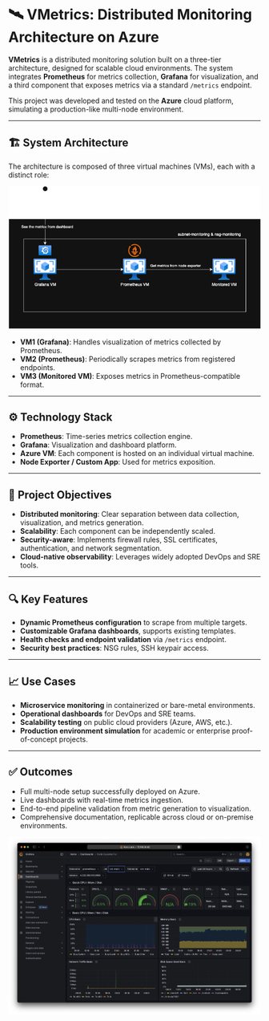 # 🛰️ VMetrics: Distributed Monitoring Architecture on Azure

**VMetrics** is a distributed monitoring solution built on a three-tier architecture, designed for scalable cloud environments. The system integrates **Prometheus** for metrics collection, **Grafana** for visualization, and a third component that exposes metrics via a standard `/metrics` endpoint.

This project was developed and tested on the **Azure** cloud platform, simulating a production-like multi-node environment.

---

## 🏗️ System Architecture

The architecture is composed of three virtual machines (VMs), each with a distinct role:

![Architettura VMetrics](assets/vms_architecture.png)

- **VM1 (Grafana)**: Handles visualization of metrics collected by Prometheus.
- **VM2 (Prometheus)**: Periodically scrapes metrics from registered endpoints.
- **VM3 (Monitored VM)**: Exposes metrics in Prometheus-compatible format.

---

## ⚙️ Technology Stack

- **Prometheus**: Time-series metrics collection engine.
- **Grafana**: Visualization and dashboard platform.
- **Azure VM**: Each component is hosted on an individual virtual machine.
- **Node Exporter / Custom App**: Used for metrics exposition.

---

## 🎯 Project Objectives

- **Distributed monitoring**: Clear separation between data collection, visualization, and metrics generation.
- **Scalability**: Each component can be independently scaled.
- **Security-aware**: Implements firewall rules, SSL certificates, authentication, and network segmentation.
- **Cloud-native observability**: Leverages widely adopted DevOps and SRE tools.

---

## 🔍 Key Features

- **Dynamic Prometheus configuration** to scrape from multiple targets.
- **Customizable Grafana dashboards**, supports existing templates.
- **Health checks and endpoint validation** via `/metrics` endpoint.
- **Security best practices**: NSG rules, SSH keypair access.

---

## 📈 Use Cases

- **Microservice monitoring** in containerized or bare-metal environments.
- **Operational dashboards** for DevOps and SRE teams.
- **Scalability testing** on public cloud providers (Azure, AWS, etc.).
- **Production environment simulation** for academic or enterprise proof-of-concept projects.

---

## ✅ Outcomes

- Full multi-node setup successfully deployed on Azure.
- Live dashboards with real-time metrics ingestion.
- End-to-end pipeline validation from metric generation to visualization.
- Comprehensive documentation, replicable across cloud or on-premise environments.

![Descrizione alternativa](assets/dashboard.png)

